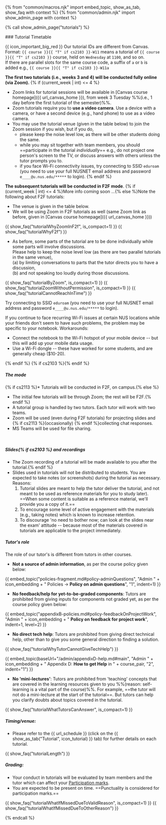 {% from "common/macros.njk" import embed_topic, show_as_tab, show_faq with context %}
{% from "common/admin.njk" import show_admin_page with context %}

{% call show_admin_page("tutorials") %}
<div id="main">

<panel type="seamless" expanded >
<span slot="header" class="card-title"><markdown>### Tutorial Timetable</markdown></span>
<div id="tutorialTimetable">

<box>

{{ icon_important_big_red }} Our tutorial IDs are different from Canvas. Format: `{{ course }}{{ "T" if cs2103 }}-W11` means a tutorial of `{{ course }}{{ "T" if cs2103 }}` course, held on `Wednesday` at `1100`, and so on.<br>
If there are parallel slots for the same course code, a suffix of `a` or `b` is added e.g., `{{ course }}{{ "T" if cs2103 }}-W11a`

</box>

<box type="info" tags="m--cs2103" header="****Zoom Links & Venue****" id="venue-and-links" icon=":fas-info-circle:">

**The first two tutorials (i.e., weeks 3 and 4) will be conducted fully online (via Zoom).**
{% if (current_week | int) <= 4 %}
* Zoom links for tutorial sessions will be available in [Canvas course homepage]({{ url_canvas_home }}), from week 3 Tuesday %%(i.e., 1 day before the first tutorial of the semester)%%.
* Zoom tutorials require you to **use a video camera**. Use a device with a camera, or have a second device (e.g., hand phone) to use as a video camera.
* You may use the tutorial venue (given in the table below) to join the Zoom session if you wish, but if you do,
    * please keep the noise level low, as there will be other students doing the same.
    * while you may sit together with team members, you should ==participate in the tutorial _individually_== e.g., do not project one person's screen to the TV, or discuss answers with others unless the tutor prompts you to.
    * if you face Wi-Fi connectivity issues, try connecting to SSID `eduroam` (you need to use your full NUSNET email address and password `e____@u.nus.edu/*****` to login).
{% endif %}

**The subsequent tutorials will be conducted in F2F mode**. {% if (current_week | int) <= 4 %}More info coming soon ...{% else %}Note the following about F2F tutorials:


* The venue is given in the table below.
* We will be using Zoom in F2F tutorials as well (same Zoom link as before, given in [Canvas course homepage]({{ url_canvas_home }}))

{{ show_faq("tutorialWhyZoomInF2f", is_compact=1) }}
{{ show_faq("tutorialWhyF2f") }}

* As before, some parts of the tutorial are to be done individually while some parts will involve discussions.<br>
  Please help to keep the noise level low (as there are two parallel tutorials in the same venue),<br>
  (a) by limiting conversations to parts that the tutor directs you to have a discussion,<br>
  (b) and not speaking too loudly during those discussions.

{{ show_faq("tutorialByZoom", is_compact=1) }}
{{ show_faq("tutorialZoomWithoutPermission", is_compact=1) }}
{{ show_faq("tutorialCannotReachInTime") }}
<panel header="**Facing ==Wi-Fi issues== while in NUS?**" minimized>

Try connecting to SSID `eduroam` (you need to use your full NUSNET email address and password `e____@u.nus.edu/*****` to login).

If you continue to face recurring Wi-Fi issues at certain NUS locations while your friends don't seem to have such problems, the problem may be specific to your notebook. Workarounds:
  * Connect the notebook to the Wi-Fi hotspot of your mobile device -- but this will add up your mobile data usage.
  * Use a Wi-Fi dongle -- these have worked for some students, and are generally cheap ($10-20).
</panel>
{% endif %}
</box>

<include src="../_course-{{ course }}/timetables-fragment.md#tutorials-s{{ S }}" optional />
{% if cs2103 %}<include src="../_course-{{ course }}/timetables-fragment.md#modals" optional />{% endif %}

</div>
</panel>

<panel type="seamless" header="### Tutorial Structure" expanded >
<div id="tutorialStructure">

##### The mode

{% if cs2113 %}* Tutorials will be conducted in F2F, on campus.{% else %}
* The initial few tutorials will be through Zoom; the rest will be F2F.{% endif %}
* A tutorial group is handled by two tutors. Each tutor will work with two teams.
* Zoom will be used (even during F2F tutorials) for projecting slides and {% if cs2113 %}(occasionally) {% endif %}collecting chat responses.
* MS Teams will be used for file sharing.

<br/>

##### Slides{% if cs2103 %} and recordings

* The Zoom recording of a tutorial will be made available to you after the tutorial.{% endif %}
* <span class="text-danger">Slides used in tutorials will not be distributed to students.</span> You are expected to take notes (or screenshots) during the tutorial as necessary. Reasons:
  1. Tutorial slides are meant to help the tutor deliver the tutorial, and not meant to be used as reference materials for you to study later). ==When some content is suitable as a reference material, we'll provide you a copy of it.==
  1. To encourage some level of active engagement with the materials (e.g., taking notes) which is known to increase retention.
  1. To discourage 'no need to bother now; can look at the slides near the exam' attitude -- because most of the materials covered in tutorials are applicable to the project immediately.

##### Tutor's role

The role of our tutor's is different from tutors in other courses.

* **Not a source of admin information**, as per the course policy given below:

{{ embed_topic("policies-fragment.md#policy-adminQuestions", "Admin " + icon_embedding + " Policies → **Policy on admin questions**", "1", indent=1) }}

* **No feedback/help for yet-to-be-graded components**: Tutors are prohibited from giving inputs for components not graded yet, as per the course policy given below:

{{ embed_topic("appendixB-policies.md#policy-feedbackOnProjectWork", "Admin " + icon_embedding + " **Policy on feedback for project work**", indent=1, level=2) }}

* **No direct tech help**: Tutors are prohibited from giving direct technical help, other than to give you some general direction to finding a solution.

{{ show_faq("tutorialWhyTutorCannotGiveTechHelp") }}


{{ embed_topic(baseUrl+"/admin/appendixD-help.md#main", "Admin " + icon_embedding + " Appendix D: **How to get Help** in " + course_pair, "2", indent="1") }}

* **No ‘mini-lectures’**: Tutors are prohibited from 'teaching' concepts that are covered in the learning resources given to you %%(reason: self-learning is a vital part of the course)%%. For example, ==the tutor will not do a mini-lecture at the start of the tutorial==. But tutors can help you clarify doubts about topics covered in the tutorial.

{{ show_faq("tutorialWhatTutorsCanAnswer", is_compact=1) }}

##### Timing/venue:

* Please refer to the {{ url_schedule }} (click on the {{  show_as_tab("Tutorial", icon_tutorial) }} tab) for further details on each tutorial.

<!--
* You may leave the class 15 minutes before the hour if you have another class right after. There is no need to wait till the tutor dismisses you. However, inform the tutor (as a courtesy) before leaving if you leave before the class is dismissed.
* ==Vacate the table 5 minutes before the hour== so that the next group can start on time.
-->

{{ show_faq("tutorialLength") }}

##### Grading:

* Your conduct in tutorials will be evaluated by team members and the tutor which can affect your [Participation marks](participation.md).
* You are expected to be present on time. ==Punctuality is considered for participation marks.==

{{ show_faq("tutorialWhatIfMissedDueToValidReason", is_compact=1) }}
{{ show_faq("tutorialWhatIfMissedDueToOtherReason") }}

</div>
</panel>
</div>

{% endcall %}
